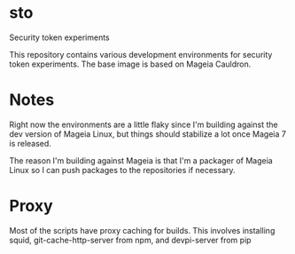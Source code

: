 # sto
Security token experiments

This repository contains various development environments for security
token experiments.  The base image is based on Mageia Cauldron.

# Notes

Right now the environments are a little flaky since I'm building
against the dev version of Mageia Linux, but things should stabilize a
lot once Mageia 7 is released.

The reason I'm building against Mageia is that I'm a packager of
Mageia Linux so I can push packages to the repositories if necessary.

# Proxy

Most of the scripts have proxy caching for builds. This involves installing
squid, git-cache-http-server from npm, and devpi-server from pip